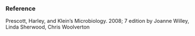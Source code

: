 ### Reference
Prescott, Harley, and Klein’s Microbiology. 2008; 7 edition by Joanne Willey, Linda Sherwood, Chris Woolverton
